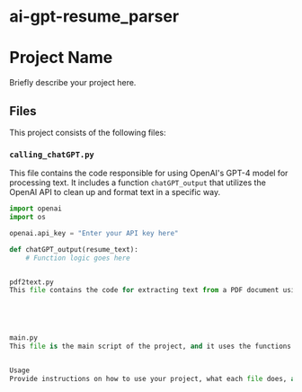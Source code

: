 # ai-gpt-resume_parser


# Project Name

Briefly describe your project here.

## Files

This project consists of the following files:

### `calling_chatGPT.py`

This file contains the code responsible for using OpenAI's GPT-4 model for processing text. It includes a function `chatGPT_output` that utilizes the OpenAI API to clean up and format text in a specific way.

```python
import openai
import os

openai.api_key = "Enter your API key here"

def chatGPT_output(resume_text):
    # Function logic goes here


pdf2text.py
This file contains the code for extracting text from a PDF document using the PyPDF2 library. It defines a function pdf_to_text that reads a PDF file and returns the extracted text.





main.py
This file is the main script of the project, and it uses the functions defined in the previous two files. It sets up a Flask web application with an API endpoint for converting PDF documents to text and processing them with the chatGPT_output function.


Usage
Provide instructions on how to use your project, what each file does, and how to set up API keys if necessary.